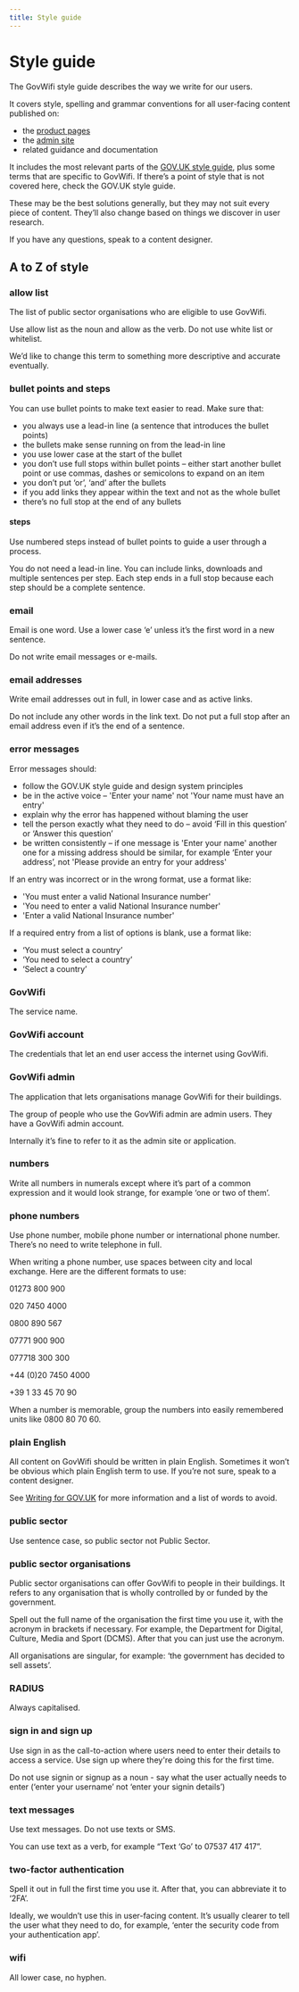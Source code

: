 ```yaml
---
title: Style guide
---
```


# Style guide

The GovWifi style guide describes the way we write for our users.

It covers style, spelling and grammar conventions for all user-facing content published on:

- the [product pages](https://www.wifi.service.gov.uk/)
- the [admin site](https://admin.wifi.service.gov.uk/users/sign_in)
- related guidance and documentation

It includes the most relevant parts of the [GOV.UK style guide](https://www.gov.uk/guidance/style-guide/a-to-z-of-gov-uk-style), plus some terms that are specific to GovWifi. If there’s a point of style that is not covered here, check the GOV.UK style guide.

These may be the best solutions generally, but they may not suit every piece of content. They’ll also change based on things we discover in user research.

If you have any questions, speak to a content designer.

## A to Z of style

### allow list

The list of public sector organisations who are eligible to use GovWifi.

Use allow list as the noun and allow as the verb. Do not use white list or whitelist.

We’d like to change this term to something more descriptive and accurate eventually.

### bullet points and steps

You can use bullet points to make text easier to read. Make sure that:

- you always use a lead-in line (a sentence that introduces the bullet points)
- the bullets make sense running on from the lead-in line
- you use lower case at the start of the bullet
- you don’t use full stops within bullet points – either start another bullet point or use commas, dashes or semicolons to expand on an item
- you don’t put ‘or’, ‘and’ after the bullets
- if you add links they appear within the text and not as the whole bullet
- there’s no full stop at the end of any bullets

#### steps

Use numbered steps instead of bullet points to guide a user through a process.

You do not need a lead-in line. You can include links, downloads and multiple sentences per step. Each step ends in a full stop because each step should be a complete sentence.

### email

Email is one word. Use a lower case ‘e’ unless it’s the first word in a new sentence.

Do not write email messages or e-mails.

### email addresses

Write email addresses out in full, in lower case and as active links.

Do not include any other words in the link text. Do not put a full stop after an email address even if it’s the end of a sentence.

### error messages

Error messages should:

- follow the GOV.UK style guide and design system principles
- be in the active voice – 'Enter your name' not 'Your name must have an entry'
- explain why the error has happened without blaming the user
- tell the person exactly what they need to do – avoid ‘Fill in this question’ or ‘Answer this question’
- be written consistently – if one message is 'Enter your name' another one for a missing address should be similar, for example ‘Enter your address’, not 'Please provide an entry for your address'

If an entry was incorrect or in the wrong format, use a format like:
- 'You must enter a valid National Insurance number'
- 'You need to enter a valid National Insurance number'
- 'Enter a valid National Insurance number'

If a required entry from a list of options is blank, use a format like:
- ‘You must select a country’
- ‘You need to select a country’
- ‘Select a country’

### GovWifi

The service name.

### GovWifi account

The credentials that let an end user access the internet using GovWifi.

### GovWifi admin

The application that lets organisations manage GovWifi for their buildings.

The group of people who use the GovWifi admin are admin users. They have a GovWifi admin account.

Internally it’s fine to refer to it as the admin site or application.

### numbers

Write all numbers in numerals except where it’s part of a common expression and it would look strange, for example ‘one or two of them’.

### phone numbers

Use phone number, mobile phone number or international phone number. There’s no need to write telephone in full.

When writing a phone number, use spaces between city and local exchange. Here are the different formats to use:

01273 800 900

020 7450 4000

0800 890 567

07771 900 900

077718 300 300

+44 (0)20 7450 4000

+39 1 33 45 70 90

When a number is memorable, group the numbers into easily remembered units like 0800 80 70 60.

### plain English

All content on GovWifi should be written in plain English. Sometimes it won’t be obvious which plain English term to use. If you’re not sure, speak to a content designer.

See [Writing for GOV.UK](https://www.gov.uk/guidance/content-design/writing-for-gov-uk#plain-english) for more information and a list of words to avoid.

### public sector

Use sentence case, so public sector not Public Sector.

### public sector organisations

Public sector organisations can offer GovWifi to people in their buildings. It refers to any organisation that is wholly controlled by or funded by the government.

Spell out the full name of the organisation the first time you use it, with the acronym in brackets if necessary. For example, the Department for Digital, Culture, Media and Sport (DCMS). After that you can just use the acronym.

All organisations are singular, for example: ‘the government has decided to sell assets’.

### RADIUS

Always capitalised.

### sign in and sign up

Use sign in as the call-to-action where users need to enter their details to access a service. Use sign up where they're doing this for the first time.

Do not use signin or signup as a noun - say what the user actually needs to enter (‘enter your username’ not ‘enter your signin details’)

### text messages

Use text messages. Do not use texts or SMS.

You can use text as a verb, for example “Text ‘Go’ to 07537 417 417”.

### two-factor authentication

Spell it out in full the first time you use it. After that, you can abbreviate it to ‘2FA’.

Ideally, we wouldn’t use this in user-facing content. It’s usually clearer to tell the user what they need to do, for example, ‘enter the security code from your authentication app’.

### wifi

All lower case, no hyphen.
